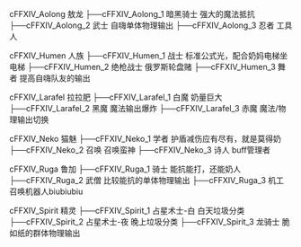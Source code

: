 cFFXIV_Aolong 敖龙
  ├──cFFXIV_Aolong_1 暗黑骑士 强大的魔法抵抗
  ├──cFFXIV_Aolong_2 武士 自嗨单体物理输出
  ├──cFFXIV_Aolong_3 忍者 工具人

cFFXIV_Humen 人族
  ├──cFFXIV_Humen_1 战士 标准公式光，配合奶妈电梯坐电梯
  ├──cFFXIV_Humen_2 绝枪战士 俄罗斯轮盘赌
  ├──cFFXIV_Humen_3 舞者 提高自嗨队友的输出

cFFXIV_Larafel 拉拉肥
  ├──cFFXIV_Larafel_1 白魔 奶量巨大
  ├──cFFXIV_Larafel_2 黑魔 魔法输出爆炸
  ├──cFFXIV_Larafel_3 赤魔 魔法/物理输出切换

cFFXIV_Neko 猫魅
  ├──cFFXIV_Neko_1 学者 护盾减伤应有尽有，就是莫得奶
  ├──cFFXIV_Neko_2 召唤 召唤蛮神
  ├──cFFXIV_Neko_3 诗人 buff管理者

cFFXIV_Ruga 鲁加
  ├──cFFXIV_Ruga_1 骑士 能抗能打，还能奶人
  ├──cFFXIV_Ruga_2 武僧 比较能抗的单体物理输出
  ├──cFFXIV_Ruga_3 机工 召唤机器人biubiubiu

cFFXIV_Spirit 精灵
  ├──cFFXIV_Spirit_1 占星术士-白 白天垃圾分类
  ├──cFFXIV_Spirit_2 占星术士-夜 晚上垃圾分类
  ├──cFFXIV_Spirit_3 龙骑士 脆如纸的群体物理输出